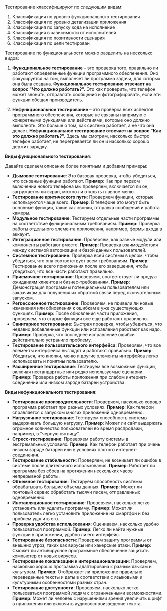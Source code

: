 Тестирование классифицируют по следующим видам:

1)    Классификация по уровню функционального тестирования
2)    Классификация по уровню детализации приложения
3)    Классификация по запуску кода на исполнение
4)    Классификация в зависимости от исполнителей
5)    Классификация по позитивности сценария
6)    Классификация по цели тестирован

Тестирование по функциональности можно разделить на несколько видов:

1. **Функциональное тестирование** – это проверка того, правильно ли работают определенные функции программного обеспечения. Оно фокусируется на том, выполняет ли программа задачи, для которых она была создана. **Функциональное тестирование отвечает на вопрос "Что должно работать?".** Это как проверить, что телефон может звонить, отправлять сообщения и фотографировать, если эти функции обещал производитель.

2. **Нефункциональное тестирование** – это проверка всех аспектов программного обеспечения, которые не связаны напрямую с конкретными функциями или действиями, которые оно должно выполнять. Это больше о том, как система работает, а не что она делает. **Нефункциональное тестирование отвечает на вопрос "Как это должно работать?".** Здесь мы смотрим, насколько быстро телефон работает, не перегревается ли он и насколько хорошо держит зарядку.

**Виды функционального тестирования**:

Давайте сделаем описание более понятным и добавим примеры:

* **Дымовое тестирование**: Это базовая проверка, чтобы убедиться, что основные функции работают. **Пример**: Как при первом включении нового телефона мы проверяем, включается ли он, загружается ли экран, можно ли открыть главное меню.
* **Тестирование критического пути**: Проверяем функции, которые используются чаще всего. **Пример**: В телефоне это могут быть основные функции, такие как звонки, отправка сообщений и работа камеры.
* **Модульное тестирование**: Тестируем отдельные части программы на соответствие функциональным требованиям. **Пример**: Проверка работы отдельного элемента приложения, например, формы входа в аккаунт.
* **Интеграционное тестирование**: Проверяем, как разные модули или компоненты работают вместе. **Пример**: Проверка взаимодействия между системой авторизации и базой данных пользователей.
* **Системное тестирование**: Проверка всей системы в целом, чтобы убедиться, что она соответствует всем требованиям. **Пример**: Тестирование всего приложения после его завершения, чтобы убедиться, что все части работают правильно.
* **Приемочное тестирование**: Проверяем, соответствует ли продукт ожиданиям клиентов и бизнес-требованиям. **Пример**: Демонстрация программы потенциальным пользователям или заказчикам для получения их обратной связи перед окончательным запуском.
* **Регрессионное тестирование**: Проверяем, не привели ли новые изменения или обновления к ошибкам в уже существующих функциях. **Пример**: После обновления части приложения, проверяем, что старые функции все еще работают правильно.
* **Санитарное тестирование**: Быстрая проверка, чтобы убедиться, что недавно добавленные функции или исправления работают как надо. **Пример**: Проверка, что последнее исправление ошибки действительно устранило проблему.
* **Тестирование пользовательского интерфейса**: Проверяем, что все элементы интерфейса выглядят и работают правильно. **Пример**: Убедиться, что кнопки, меню и другие элементы интерфейса легко использовать и понятны пользователю.
* **Расширенное тестирование**: Тестируем все возможные функции, включая нестандартные или редко используемые сценарии. **Пример**: Проверка работы приложения при слабом интернет-соединении или низком заряде батареи устройства.

**Виды нефункционального тестирования**:

* **Тестирование производительности**: Проверяем, насколько хорошо программа работает при разных условиях. **Пример**: Как телефон справляется с запуском многих приложений одновременно.
* **Нагрузочное тестирование**: Тестируем способность системы выдерживать большую нагрузку. **Пример**: Может ли сайт выдержать огромное количество пользователей во время распродажи, например, в "черную пятницу".
* **Стресс-тестирование**: Проверяем работу системы в экстремальных условиях. **Пример**: Как телефон работает при очень низком заряде батареи или в условиях плохого интернет-соединения.
* **Тестирование стабильности**: Проверяем, не возникает ли ошибок в системе после длительного использования. **Пример**: Работает ли программа без сбоев на протяжении нескольких часов непрерывной работы.
* **Объемное тестирование**: Тестируем способность системы обрабатывать большие объемы данных. **Пример**: Может ли почтовый сервис обработать тысячи писем, отправленных одновременно.
* **Инсталляционное тестирование**: Проверяем, насколько легко установить или удалить программу. **Пример**: Может ли пользователь легко установить приложение на смартфон и без проблем удалить его.
* **Проверка удобства использования**: Оцениваем, насколько удобно пользоваться программой. **Пример**: Легко ли найти нужные функции в приложении, удобно ли его интерфейс.
* **Тестирование безопасности**: Проверяем защиту программы от внешних угроз, таких как вирусы или хакерские атаки. **Пример**: Сможет ли антивирусное программное обеспечение защитить компьютер от новых вирусов.
* **Тестирование локализации и интернационализации**: Проверяем, насколько хорошо программа адаптирована к разным языкам и культурам. **Пример**: Отображает ли приложение правильно переведенные тексты и даты в соответствии с языковыми и культурными особенностями разных стран.
* **Тестирование доступности**: Проверяем, насколько легко пользоваться программой людям с ограниченными возможностями. **Пример**: Может ли человек с нарушениями зрения увеличить шрифт в приложении или включить аудиовоспроизведение текста.













